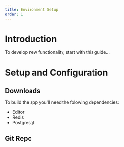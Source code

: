 ```yaml
---
title: Environment Setup
order: 1
---
```


# Introduction

To develop new functionality, start with this guide...

#  Setup and Configuration 

##  Downloads 

To build the app you'll need the folowing dependencies:

* Editor
* Redis
* Postgresql

##  Git Repo

